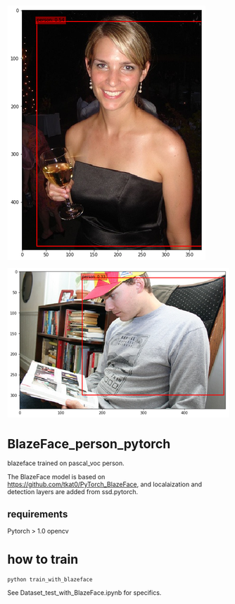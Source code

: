 ![person1](./sample/img.png)

![person2](./sample/img2.png)

# BlazeFace_person_pytorch
blazeface trained on pascal_voc person.

The BlazeFace model is based on https://github.com/tkat0/PyTorch_BlazeFace, and localaization and detection layers are added from ssd.pytorch.

## requirements
Pytorch > 1.0
opencv

# how to train
`python train_with_blazeface`

See Dataset_test_with_BlazeFace.ipynb for specifics.

